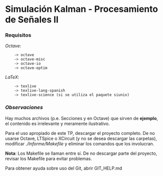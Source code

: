 # Simulación Kalman - Procesamiento de Señales II
### Requisitos
*Octave*: 

		-> octave
		-> octave-misc
		-> octave-io
		-> octave-optim

*LaTeX*:

		-> texlive
		-> texlive-lang-spanish
		-> texlive-science (si se utiliza el paquete siunix)

### *Observaciones*

Hay muchos archivos (p.e. Secciones y en Octave) que sirven de **ejemplo**, el contenido es irrelevante y meramente ilustrativo.

Para el uso apropiado de este TP, descargar el proyecto completo.
De no usarse Octave, LTSpice o XCircuit (y no se desea descargar las carpetas),
modificar *./Informe/Makefile* y eliminar los comandos que los involucran.

**Nota**: 	Los Makefile se llaman entre sí. De no descargar parte del proyecto,
		revisar los Makefile para evitar problemas.
		
Para obtener ayuda sobre uso del Git, abrir GIT_HELP.md
